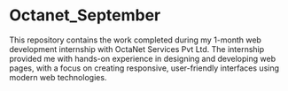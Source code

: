 # Octanet_September
 This repository contains the work completed during my 1-month web development internship with OctaNet Services Pvt Ltd. The internship provided me with hands-on experience in designing and developing web pages, with a focus on creating responsive, user-friendly interfaces using modern web technologies.

